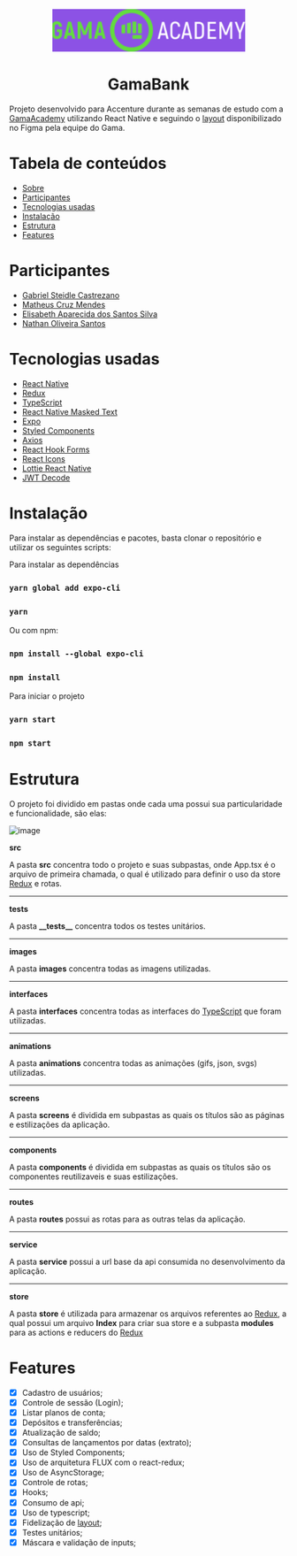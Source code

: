 <div align="center">
    <img src="src/images/logoreadme.png">
    <h1 align="center">GamaBank</h1>
</div>
<p id="sobre">Projeto desenvolvido para Accenture durante as semanas de estudo com a <a
        href="https://www.gama.academy/">GamaAcademy</a> utilizando React Native e seguindo
    o <a
        href="https://www.figma.com/file/tMkyFwxkBMdlFOf3b2q20P/DesafioGamaAccenture_1_2-mobile?node-id=0%3A1">layout</a>
    disponibilizado no Figma pela equipe do Gama.
<p>

<h1>Tabela de conteúdos</h1>
<ul>
    <li>
        <a href="#sobre">Sobre</a>
    </li>
    <li>
        <a href="#participantes">Participantes</a>
    </li>
    <li>
        <a href="#tecnologias">Tecnologias usadas</a>
    </li>
    <li>
        <a href="#instalacao">Instalação</a>
    </li>
    <li>
        <a href="#estrutura">Estrutura</a>
    </li>
    <li>
        <a href="#features">Features</a>
    </li>
</ul>

<h1 id="participantes">Participantes</h1>
<ul>
    <li>
        <a href="https://github.com/castelvani">Gabriel Steidle Castrezano</a>
    </li>
    <li>
        <a href="https://github.com/matheusCMendes">Matheus Cruz Mendes</a>
    </li>
    <li>
        <a href="https://github.com/bettyap">Elisabeth Aparecida dos Santos Silva</a>
    </li>
    <li>
        <a href="https://github.com/nathanoliveiras">Nathan Oliveira Santos</a>
    </li>
</ul>

<h1 id="tecnologias">Tecnologias usadas</h1>

<ul>
    <li>
        <a href="https://github.com/facebook/react-native">React Native</a>
    </li>
    <li>
        <a href="https://github.com/reduxjs/redux">Redux</a>
    </li>
    <li>
        <a href="https://github.com/microsoft/TypeScript">TypeScript</a>
    </li>
     <li>
        <a href="https://github.com/benhurott/react-native-masked-text">React Native Masked Text</a>
    </li>
    <li>
        <a href="https://docs.expo.io/">Expo</a>
    </li>
    <li>
        <a href="https://github.com/styled-components/styled-components">Styled Components</a>
    </li>
    <li>
        <a href="https://github.com/axios/axios">Axios</a>
    </li>
    <li>
        <a href="https://react-hook-form.com/">React Hook Forms</a>
    </li>
    <li>
        <a href="https://react-icons.github.io/react-icons/">React Icons</a>
    </li>
    <li>
        <a href="https://github.com/lottie-react-native/lottie-react-native">Lottie React Native</a>
    </li>
    <li>
        <a href="https://github.com/auth0/jwt-decode">JWT Decode</a>
    </li>
    
</ul>

<h1 id="instalacao">Instalação</h1>

<p>
    Para instalar as dependências e pacotes, basta clonar o
    repositório e utilizar os seguintes scripts:
</p>

<p>Para instalar as dependências</p>

### `yarn global add expo-cli`

### `yarn`

<p>Ou com npm:</p>

### `npm install --global expo-cli`

### `npm install`

<p>Para iniciar o projeto</p>

### `yarn start`

### `npm start`

<h1 id="estrutura">Estrutura</h1>

<p>O projeto foi dividido em pastas onde cada uma possui sua particularidade e funcionalidade, são elas:</p>

![image](https://user-images.githubusercontent.com/21091313/109364456-9fa39b80-786d-11eb-8316-bfa6e2d1357a.png)

<strong>src</strong>

<p>A pasta <b>src</b> concentra todo o projeto e suas subpastas, onde App.tsx é o arquivo de primeira chamada, o qual é utilizado para definir o uso da store <a href="#tecnologias">Redux</a> e rotas.</p>
<hr>

<strong>**tests**</strong>

<p>A pasta <b>__tests__</b> concentra todos os testes unitários.</p>
<hr>

<strong>images</strong>

<p>A pasta <b>images</b> concentra todas as imagens utilizadas.</p>
<hr>

<strong>interfaces</strong>

<p>A pasta <b>interfaces</b> concentra todas as interfaces do <a href="#tecnologias">TypeScript</a> que foram utilizadas.</p>
<hr>

<strong>animations</strong>

<p>A pasta <b>animations</b> concentra todas as animações (gifs, json, svgs) utilizadas.</p>
<hr>

<strong>screens</strong>

<p>A pasta <b>screens</b> é dividida em subpastas as quais os títulos são as páginas e estilizações da
    aplicação.</p>
<hr>

<strong>components</strong>

<p>A pasta <b>components</b> é dividida em subpastas as quais os títulos são os componentes reutilizaveis e suas estilizações.</p>
<hr>

<strong>routes</strong>

<p>A pasta <b>routes</b> possui as rotas para as outras telas da aplicação.</p>
<hr>
<strong>service</strong>
<p>A pasta <b>service</b> possui a url base da api consumida no desenvolvimento da aplicação.
<hr>

<strong>store</strong>

<p>A pasta <b>store</b> é utilizada para armazenar os arquivos referentes ao <a href="#tecnologias">Redux</a>, a qual
    possui um arquivo <b>Index</b> para criar sua store e a subpasta <b>modules</b> para as actions e reducers do <a href="#tecnologias">Redux</a></p>

<h1 id="features">Features</h1>

- [x] Cadastro de usuários;
- [x] Controle de sessão (Login);
- [x] Listar planos de conta;
- [x] Depósitos e transferências;
- [x] Atualização de saldo;
- [x] Consultas de lançamentos por datas (extrato);
- [x] Uso de Styled Components;
- [x] Uso de arquitetura FLUX com o react-redux;
- [x] Uso de AsyncStorage;
- [x] Controle de rotas;
- [x] Hooks;
- [x] Consumo de api;
- [x] Uso de typescript;
- [x] Fidelização de <a href="https://www.figma.com/file/tMkyFwxkBMdlFOf3b2q20P/DesafioGamaAccenture_1_2-mobile?node-id=0%3A1">layout</a>;
- [x] Testes unitários;
- [x] Máscara e validação de inputs;
